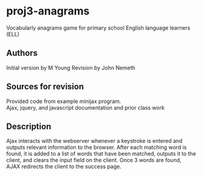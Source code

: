 # proj3-anagrams
Vocabularly anagrams game for primary school English language learners (ELL)

## Authors
Initial version by M Young
Revision by John Nemeth

## Sources for revision       
Provided code from example minijax program.  
Ajax, jquery, and javascript documentation and prior class work 

## Description
Ajax interacts with the webserver whenever a keystroke is entered and outputs relevant information to the browser.
After each matching word is found, it is added to a list of words that have been matched, outputs it to the client,
and clears the input field on the client. Once 3 words are found, AJAX redirects the client to the success page. 
